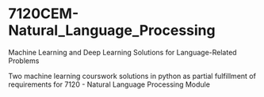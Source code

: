 # 7120CEM-Natural_Language_Processing
 Machine Learning and Deep Learning Solutions for Language-Related Problems
 
 
 Two machine learning courswork solutions in python as partial fulfillment of requirements for 7120 - Natural Language Processing Module
